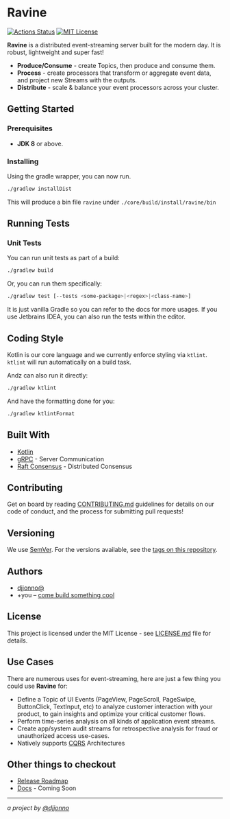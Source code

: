 # Ravine

[![Actions Status](https://github.com/djjonno/elkd/workflows/Java%20CI/badge.svg)](https://github.com/djjonno/elkd/actions)
[![MIT License](http://img.shields.io/badge/license-MIT-green.svg)](https://github.com/djjonno/elkd/blob/master/LICENSE)

**Ravine** is a distributed event-streaming server built for the modern day.  It is robust, lightweight and super fast!
- **Produce/Consume** - create Topics, then produce and consume them.
- **Process** - create processors that transform or aggregate event data, and project new Streams with the outputs.
- **Distribute** - scale & balance your event processors across your cluster.

## Getting Started

### Prerequisites

* **JDK 8** or above.

### Installing

Using the gradle wrapper, you can now run.

```bash
./gradlew installDist
```

This will produce a bin file `ravine` under `./core/build/install/ravine/bin`

## Running Tests

### Unit Tests

You can run unit tests as part of a build:

```bash
./gradlew build
```

Or, you can run them specifically:

```bash
./gradlew test [--tests <some-package>|<regex>|<class-name>]
```

It is just vanilla Gradle so you can refer to the docs for more usages.  If you use Jetbrains IDEA, you can also run the tests within the editor.

## Coding Style

Kotlin is our core language and we currently enforce styling via `ktlint`.  `ktlint` will run automatically on a build task.

Andz can also run it directly:

```bash
./gradlew ktlint
```

And have the formatting done for you:

```bash
./gradlew ktlintFormat
```

## Built With

* [Kotlin](https://kotlinlang.org/)
* [gRPC](https://grpc.io/docs/quickstart/java/) - Server Communication
* [Raft Consensus](https://raft.github.io) - Distributed Consensus

## Contributing

Get on board by reading [CONTRIBUTING.md]() guidelines for details on our code of conduct, and the process for submitting pull requests!

## Versioning

We use [SemVer](https://semver.org).  For the versions available, see the [tags on this repository](https://github.com/djjonno/ravine/tags). 

## Authors

* [djjonno@](https://github.com/djjonno)
* +you – [come build something cool](CONTRIBUTING.md)

## License

This project is licensed under the MIT License - see [LICENSE.md](LICENSE.md) file for details.

## Use Cases

There are numerous uses for event-streaming, here are just a few thing you could use **Ravine** for:

- Define a Topic of UI Events (PageView, PageScroll, PageSwipe, ButtonClick, TextInput, etc) to analyze customer interaction with your product, to gain insights and optimize your critical customer flows.
- Perform time-series analysis on all kinds of application event streams.
- Create app/system audit streams for retrospective analysis for fraud or unauthorized access use-cases.
- Natively supports [CQRS](https://martinfowler.com/bliki/CQRS.html) Architectures

## Other things to checkout

- [Release Roadmap](RELEASES.md)
- [Docs]() - Coming Soon

---

*a project by [@djjonno](https://github.com/djjonno)*
